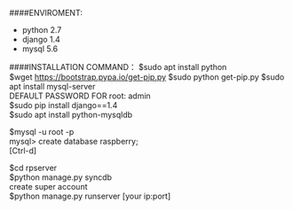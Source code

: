 ####ENVIROMENT:
- python 2.7
- django 1.4
- mysql 5.6

####INSTALLATION COMMAND：
$sudo apt install python  
$wget https://bootstrap.pypa.io/get-pip.py
$sudo python get-pip.py
$sudo apt install mysql-server  
DEFAULT PASSWORD FOR root: admin  
$sudo pip install django==1.4  
$sudo apt install python-mysqldb    

$mysql -u root -p  
mysql> create database raspberry;  
[Ctrl-d]  

$cd rpserver  
$python manage.py syncdb  
create super account  
$python manage.py runserver [your ip:port]  

